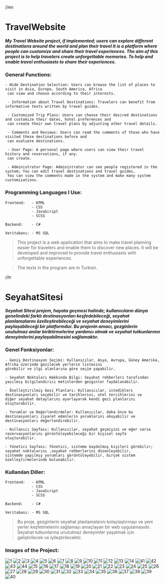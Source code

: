 //en
# TravelWebsite
***My Travel Website project, if implemented; users can explore different destinations around the world and plan their travel
It is a platform where people can customize and share their travel experiences. The aim of this project is to help travelers create unforgettable memories.
To help and enable travel enthusiasts to share their experiences.***

### General Functions:

    - Wide Destination Selection: Users can browse the list of places to visit in Asia, Europe, South America, Africa
     can view and choose according to their interests.
    
     - Information about Travel Destinations: Travelers can benefit from informative texts written by travel guides.
    
     - Customized Trip Plans: Users can choose their desired destinations and customize their dates, hotel preferences and
     can create their own travel plans by adjusting other travel details.
    
     - Comments and Reviews: Users can read the comments of those who have visited these destinations before and
     can evaluate destinations.
    
     - User Page: A personal page where users can view their travel history and reservations, if any.
     can create.
    
     - Administrator Page: Administrator can see people registered in the system; You can edit travel destinations and travel guides,
     You can view the comments made in the system and make many system customizations.

### Programming Languages ​​I Use:

    Frontend:   - HTML
                - CSS
                - JavaScript
                - SCSS
    
    Backend:    - C#

    Veritabanı: - MS SQL
    
> This project is a web application that aims to make travel planning easier for travelers and enable them to discover new places.
It will be developed and improved to provide travel enthusiasts with unforgettable experiences.

> The texts in the program are in Turkish.



//tr
# SeyahatSitesi
***Seyahat Sitesi projem, hayata geçmesi halinde; kullanıcıların dünya genelindeki farklı destinasyonları keşfedebileceği, seyahat planlamalarını 
özelleştirebileceği ve seyahat deneyimlerini paylaşabileceği bir platformdur. Bu projenin amacı, gezginlerin unutulmaz anılar biriktirmelerine
yardımcı olmak ve seyahat tutkunlarının deneyimlerini paylaşabilmesini sağlamaktır.***

### Genel Fonksiyonlar:

    - Geniş Destinasyon Seçimi: Kullanıcılar, Asya, Avrupa, Güney Amerika, Afrika üzerinde gezilecek yerlerin listesini 
    görebilir ve ilgi alanlarına göre seçim yapabilir.

    - Seyahat Noktaları Hakkında Bilgi: Seyahat rehberleri tarafından yazılmış bilgilendirici metinlerden gezginler faydalanabilir.

    - Özelleştirilmiş Gezi Planları: Kullanıcılar, istedikleri destinasyonları seçebilir ve tarihlerini, otel tercihlerini ve 
    diğer seyahat detaylarını ayarlayarak kendi gezi planlarını oluşturabilir.

    - Yorumlar ve Değerlendirmeler: Kullanıcılar, daha önce bu destinasyonları ziyaret edenlerin yorumlarını okuyabilir ve 
    destinasyonları değerlendirebilir.

    - Kullanıcı Sayfası: Kullanıcılar, seyahat geçmişini ve eğer varsa rezervasyonlarını görüntüleyebileceği bir kişisel sayfa 
    oluşturabilir.

    - Yönetici Sayfası: Yönetici, sisteme kaydolmuş kişileri görebilir; seyahat noktalarını ,seyahat rehberlerini düzenleyebilir, 
    sistemde yapılmış yorumları görüntüleyebilir, birçok sistem özelleştirmelerinde bulunabilir.
    
### Kullanılan Diller:

    Frontend:   - HTML
                - CSS
                - JavaScript
                - SCSS
    
    Backend:    - C#

    Veritabanı: - MS SQL

> Bu proje, gezginlerin seyahat planlamalarını kolaylaştırmayı ve yeni yerler keşfetmelerini sağlamayı amaçlayan bir web uygulamasıdır. 
Seyahat tutkunlarına unutulmaz deneyimler yaşatmak için geliştirilecek ve iyileştirilecektir.

### Images of the Project:

![1](https://github.com/omer-gulsoy/SeyehatSitesi/assets/139320509/ef27f668-b14e-407e-9bd3-0d1db8394d1e)
![2](https://github.com/omer-gulsoy/SeyehatSitesi/assets/139320509/26e30149-a587-41b1-b28b-f01a4b31c131)
![3](https://github.com/omer-gulsoy/SeyehatSitesi/assets/139320509/414f6b4e-85bc-48f8-820a-6ab920573345)
![4](https://github.com/omer-gulsoy/SeyehatSitesi/assets/139320509/1327a1d2-42f0-4a9c-ab36-a1f3eb5f000c)
![5](https://github.com/omer-gulsoy/SeyehatSitesi/assets/139320509/8f882228-7357-4b8a-a144-59c0d643d6ad)
![6](https://github.com/omer-gulsoy/SeyehatSitesi/assets/139320509/e031ce7f-0d4f-49f3-9c3d-c1e1feadda40)
![7](https://github.com/omer-gulsoy/SeyehatSitesi/assets/139320509/3b3bbc4d-fbb8-40ad-b3f8-98f4827e06a9)
![8](https://github.com/omer-gulsoy/SeyehatSitesi/assets/139320509/1abcaa5d-2d60-40fc-8019-f8aea3cd3893)
![9](https://github.com/omer-gulsoy/SeyehatSitesi/assets/139320509/90c56601-2a5a-46e6-9eb2-afda4b4081d0)
![10](https://github.com/omer-gulsoy/SeyehatSitesi/assets/139320509/12e58100-245c-4f7a-b296-c89d28d5cfd6)
![11](https://github.com/omer-gulsoy/SeyehatSitesi/assets/139320509/0fde7586-e3f0-4632-a443-74d0dbc0c56a)
![12](https://github.com/omer-gulsoy/SeyehatSitesi/assets/139320509/54900c33-9037-4af9-abaa-27a8653b1ec0)
![13](https://github.com/omer-gulsoy/SeyehatSitesi/assets/139320509/8c58f0ee-6366-459a-a4ec-94519d69e080)
![14](https://github.com/omer-gulsoy/SeyehatSitesi/assets/139320509/476cb2d0-3234-4a81-8090-be193e3f2200)
![41](https://github.com/omer-gulsoy/SeyehatSitesi/assets/139320509/4ae52661-85fc-4f26-b8a0-7e435525cb57)
![42](https://github.com/omer-gulsoy/SeyehatSitesi/assets/139320509/7ce748a6-73d7-47ae-977e-dc254967cca7)
![43](https://github.com/omer-gulsoy/SeyehatSitesi/assets/139320509/314eedfa-f760-4277-a6eb-5e99dc34db6c)
![44](https://github.com/omer-gulsoy/SeyehatSitesi/assets/139320509/31146dbd-ba47-46a4-87da-1af8d6a13530)
![15](https://github.com/omer-gulsoy/SeyehatSitesi/assets/139320509/b2df8bb9-435b-4b95-b1b9-998a428c81b5)
![16](https://github.com/omer-gulsoy/SeyehatSitesi/assets/139320509/0c0c02ee-f516-4709-adf8-238d8078bb27)
![17](https://github.com/omer-gulsoy/SeyehatSitesi/assets/139320509/88d09bec-e579-4a1d-b4b8-c5522880c882)
![18](https://github.com/omer-gulsoy/SeyehatSitesi/assets/139320509/ef6b97fb-5114-4913-9172-f66856e8be08)
![19](https://github.com/omer-gulsoy/SeyehatSitesi/assets/139320509/2e7629e6-e707-4881-985c-2a62933fffd1)
![20](https://github.com/omer-gulsoy/SeyehatSitesi/assets/139320509/59b19fb4-a8ec-4f54-9f5d-cd32d390e47e)
![21](https://github.com/omer-gulsoy/SeyehatSitesi/assets/139320509/39be8e92-81f5-4097-9fad-27236f0a7349)
![22](https://github.com/omer-gulsoy/SeyehatSitesi/assets/139320509/cd695c28-e0b5-4fe2-aa9e-75e736179608)
![23](https://github.com/omer-gulsoy/SeyehatSitesi/assets/139320509/32ca1d5b-0034-4844-9618-0807702ced39)
![24](https://github.com/omer-gulsoy/SeyehatSitesi/assets/139320509/f781c04f-ba92-42b3-9a0d-036a687868e3)
![25](https://github.com/omer-gulsoy/SeyehatSitesi/assets/139320509/c127f47b-da93-434e-93d5-eeb8526be632)
![26](https://github.com/omer-gulsoy/SeyehatSitesi/assets/139320509/2ff35ab7-a7ec-4c5f-95bd-2188b9d73cd7)
![27](https://github.com/omer-gulsoy/SeyehatSitesi/assets/139320509/d4d8d347-7695-4f59-ba36-a798a677f887)
![28](https://github.com/omer-gulsoy/SeyehatSitesi/assets/139320509/95d91a91-9631-4fa4-a6a2-4b0afd440a8c)
![29](https://github.com/omer-gulsoy/SeyehatSitesi/assets/139320509/1b9184eb-8c78-4c27-9ab8-f65bc16d76d4)
![30](https://github.com/omer-gulsoy/SeyehatSitesi/assets/139320509/007f8269-4b1d-4c51-b84d-27dcc53db3ca)
![31](https://github.com/omer-gulsoy/SeyehatSitesi/assets/139320509/ad3c742c-86e8-4749-b9a0-eee83c9b1bf1)
![32](https://github.com/omer-gulsoy/SeyehatSitesi/assets/139320509/daa9a765-b457-448a-ab5b-0202141aa2ec)
![33](https://github.com/omer-gulsoy/SeyehatSitesi/assets/139320509/ba1d647c-51de-4bd1-8b18-38ab01094dc6)
![34](https://github.com/omer-gulsoy/SeyehatSitesi/assets/139320509/f9058d07-aa3f-4254-9b76-43d24e879e01)
![35](https://github.com/omer-gulsoy/SeyehatSitesi/assets/139320509/8ae4a19a-ef9a-4435-bb0f-df9b28788e57)
![36](https://github.com/omer-gulsoy/SeyehatSitesi/assets/139320509/cd94977a-7bb2-491d-854c-07ee56fa132d)
![37](https://github.com/omer-gulsoy/SeyehatSitesi/assets/139320509/51975d91-4e33-4f7b-bfee-62c0108dbe40)
![38](https://github.com/omer-gulsoy/SeyehatSitesi/assets/139320509/d86e39fa-4b2d-4680-9ddf-2cd06645d002)
![39](https://github.com/omer-gulsoy/SeyehatSitesi/assets/139320509/fca744ba-00fc-41a5-97a8-61b9eec4d7c2)
![40](https://github.com/omer-gulsoy/SeyehatSitesi/assets/139320509/6de7e72f-5a4b-41b9-b15d-0bf1ea85a302)

